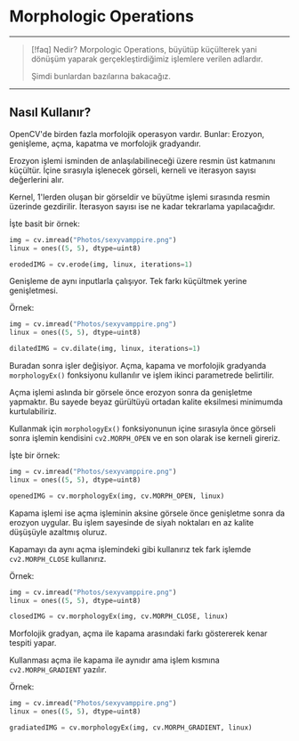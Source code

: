 # Morphologic Operations

---

> [!faq] Nedir?
> Morpologic Operations, büyütüp küçülterek yani dönüşüm yaparak
> gerçekleştirdiğimiz işlemlere verilen adlardır.
>
> Şimdi bunlardan bazılarına bakacağız.

---

## Nasıl Kullanır?

OpenCV'de birden fazla morfolojik operasyon vardır. Bunlar: Erozyon,
genişleme, açma, kapatma ve morfolojik gradyandır.

Erozyon işlemi isminden de anlaşılabilineceği üzere resmin üst katmanını
küçültür. İçine sırasıyla işlenecek görseli, kerneli ve iterasyon sayısı
değerlerini alır.

Kernel, 1'lerden oluşan bir görseldir ve büyütme işlemi sırasında resmin
üzerinde gezdirilir. İterasyon sayısı ise ne kadar tekrarlama yapılacağıdır.

İşte basit bir örnek:

```python
img = cv.imread("Photos/sexyvamppire.png")
linux = ones((5, 5), dtype=uint8)

erodedIMG = cv.erode(img, linux, iterations=1)
```

Genişleme de aynı inputlarla çalışıyor. Tek farkı küçültmek yerine genişletmesi.

Örnek:

```python
img = cv.imread("Photos/sexyvamppire.png")
linux = ones((5, 5), dtype=uint8)

dilatedIMG = cv.dilate(img, linux, iterations=1)
```

Buradan sonra işler değişiyor. Açma, kapama ve morfolojik gradyanda
`morphologyEx()` fonksiyonu kullanılır ve işlem ikinci parametrede belirtilir.

Açma işlemi aslında bir görsele önce erozyon sonra da genişletme yapmaktır.
Bu sayede beyaz gürültüyü ortadan kalite eksilmesi minimumda kurtulabiliriz.

Kullanmak için `morphologyEx()` fonksiyonunun içine sırasıyla önce görseli
sonra işlemin kendisini `cv2.MORPH_OPEN` ve en son olarak ise kerneli gireriz.

İşte bir örnek:

```python
img = cv.imread("Photos/sexyvamppire.png")
linux = ones((5, 5), dtype=uint8)

openedIMG = cv.morphologyEx(img, cv.MORPH_OPEN, linux)
```

Kapama işlemi ise açma işleminin aksine görsele önce genişletme sonra da erozyon
uygular. Bu işlem sayesinde de siyah noktaları en az kalite düşüşüyle azaltmış oluruz.

Kapamayı da aynı açma işlemindeki gibi kullanırız tek fark işlemde `cv2.MORPH_CLOSE`
kullanırız.

Örnek:

```python
img = cv.imread("Photos/sexyvamppire.png")
linux = ones((5, 5), dtype=uint8)

closedIMG = cv.morphologyEx(img, cv.MORPH_CLOSE, linux)
```

Morfolojik gradyan, açma ile kapama arasındaki farkı göstererek kenar tespiti yapar.

Kullanması açma ile kapama ile aynıdır ama işlem kısmına `cv2.MORPH_GRADIENT` yazılır.

Örnek:

```python
img = cv.imread("Photos/sexyvamppire.png")
linux = ones((5, 5), dtype=uint8)

gradiatedIMG = cv.morphologyEx(img, cv.MORPH_GRADIENT, linux)
```
